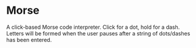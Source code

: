 # Morse
A click-based Morse code interpreter. Click for a dot, hold for a dash. Letters will be formed when the user pauses after a string of dots/dashes has been entered.
